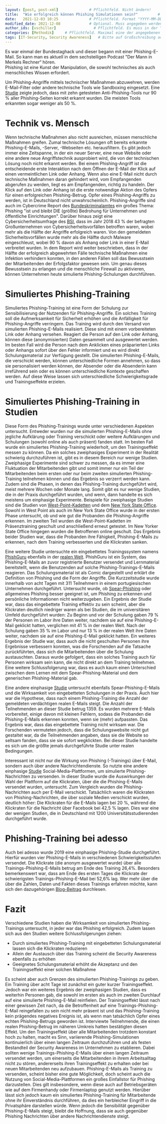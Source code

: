 ```yaml
---
layout: [post, post-xml]              # Pflichtfeld. Nicht ändern!
title:  "Wie erfolgreich können Phishing Simulationen sein?"         # Pflichtfeld. Bitte einen Titel für den Blog Post angeben.
date:   2021-12-03 10:25              # Pflichtfeld. Format "YYYY-MM-DD HH:MM". Muss für Veröffentlichung in der Vergangenheit liegen. (Für Preview egal)
modified_date: 2021-12-08             # Optional. Muss angegeben werden, wenn eine bestehende Datei geändert wird.
author_ids: [vschiller]                 # Pflichtfeld. Es muss in der "authors.yml" einen Eintrag mit diesen Namen geben.
categories: [Methodik]     # Pflichtfeld. Maximal eine der angegebenen Kategorien verwenden.
tags: [IT-Security, Security Awareness]   # Bitte auf Großschreibung achten.
---
```


Es war einmal der Bundestaghack und dieser begann mit einer Phishing-E-Mail. 
So kann man es aktuell in dem sechsteiligen Podcast "Der Mann in Merkels Rechner“ hören.  
Phishing ist eine Kunst der Manipulation, die sowohl technisches als auch menschliches Wissen erfordert. 

Um Phishing-Angriffe mittels technischer Maßnahmen abzuwehren, werden E-Mail-Filter oder andere technische Tools wie Sandboxing eingesetzt. 
Eine [Studie](https://www.academia.edu/download/66627615/Phinding_Phish_An_Evaluation_of_Anti-Phi20210423-2819-1wgo0j5.pdf) zeigte jedoch, dass mit zehn getesteten Anti-Phishing-Tools nur 90 % aller Phishing-Seiten korrekt erkannt wurden. 
Die meisten Tools erkannten sogar weniger als 50 %. 

# Technik vs. Mensch 

Wenn technische Maßnahmen also nicht ausreichen, müssen menschliche Maßnahmen greifen. 
Zumal technische Lösungen oft bereits erkannte Phishing-E-Mails, -Server, -Webseiten etc. herausfiltern. 
Es gibt jedoch immer eine Zeitspanne, in der ein neuer Server, eine neue Website oder eine andere neue Angriffstechnik ausprobiert wird, die von der technischen Lösung noch nicht erkannt werden. 
Bei einem Phishing-Angriff ist die entscheidende erste Interaktion nach dem Öffnen der E-Mail der Klick auf einen vermeintlichen Link oder Anhang. 
Wenn also eine E-Mail nicht durch technische Maßnahmen daran gehindert wird, vom Empfangenden abgerufen zu werden, liegt es am Empfangenden, richtig zu handeln. 
Der Klick auf den Link oder Anhang ist die erste notwendige Aktion des Opfers für einen erfolgreichen Phishing-Betrug.
Opfer eines Phishing-Angriffs zu werden, ist in Deutschland nicht unwahrscheinlich. 
Phishing-Angriffe sind auch im Cybercrime Report des [Bundeskriminalamtes](https://www.bka.de/SharedDocs/Downloads/DE/Publikationen/JahresberichteUndLagebilder/Cybercrime/cybercrimeBundeslagebild2020.html;jsessionid=E6BA6ABCD9436276B64F2339DA6397DB.live2302?nn=28110) ein großes Thema: Phishing "ist und bleibt DIE (größte) Bedrohung für Unternehmen und öffentliche Einrichtungen". 
Darüber hinaus zeigt eine Cybersicherheitsumfrage des [BSI](https://www.allianz-fuer-cybersicherheit.de/SharedDocs/Downloads/Webs/ACS/DE/cyber-sicherheits-umfrage_2018.pdf;jsessionid=1D7473A66363C86AA7287EE9D1F63B7E.internet471?__blob=publicationFile&v=1), dass im Jahr 2018 43 % der befragten Großunternehmen von Cybersicherheitsvorfällen betroffen waren, wobei mehr als die Hälfte der Angriffe erfolgreich waren. 
Von den gemeldeten Sicherheitsvorfällen wurde mehr als die Hälfte durch Malware eingeschleust, wobei 90 % davon als Anhang oder Link in einer E-Mail verbreitet wurden. 
In dem Report wird weiter beschrieben, dass in der Hälfte der erfolgreich abgewehrten Fälle technische Maßnahmen eine Infektion verhindern konnten, in den anderen Fällen soll das Bewusstsein der Mitarbeitenden der Erfolgsfaktor gewesen sein. 
Um genau dieses Bewusstsein zu erlangen und die menschliche Firewall zu aktivieren, können Unternehmen heute simulierte Phishing-Schulungen durchführen.

# Simuliertes Phishing-Training

Simuliertes Phishing-Training ist eine Form der Schulung zur Sensibilisierung der Nutzenden für Phishing-Angriffe. 
Ein solches Training soll die Aufmerksamkeit für Sicherheit erhöhen und die Anfälligkeit für Phishing-Angriffe verringern.
Das Training wird durch den Versand von simulierten Phishing-E-Mails realisiert. 
Diese sind mit einem vorbereiteten Link oder Anhang versehen. 
Reagiert die Person auf den Link oder Anhang, können diese (anonymisierten) Daten gesammelt und ausgewertet werden. 
Im besten Fall wird die Person nach dem Anklicken eines präparierten Links oder Anhangs sofort über den Fehler informiert und es wird direkt Schulungsmaterial zur Verfügung gestellt.
Die simulierten Phishing-E-Mails, die verschickt werden, können unterschiedliche Formen annehmen, so dass sie personalisiert werden können, der Absender oder die Absenderin kann irreführend sein oder es können unterschiedliche Kontexte geschaffen werden. 
Auf diese Weise lassen sich unterschiedliche Schwierigkeitsgrade und Trainingseffekte erzielen.

# Simuliertes Phishing-Training in Studien

Diese Form des Phishing-Trainings wurde unter verschiedenen Aspekten untersucht. 
Entweder wurden nur die simulierten Phishing-E-Mails ohne jegliche Aufklärung oder Training verschickt oder weitere Aufklärungen und Schulungen (sowohl online als auch präsent) fanden statt. 
Im besten Fall wurde ein simuliertes Phishing-Training wiederholt, um den Trainingseffekt messen zu können. 
Da ein solches zweiphasiges Experiment in der Realität schwierig durchzuführen ist, gibt es in diesem Bereich nur wenige Studien. 
Zweiphasige Experimente sind schwer zu messen, da es immer eine Fluktuation der Mitarbeitenden gibt und somit immer nur ein Teil der Mitarbeitenden beim ersten oder nur beim zweiten simulierten Phishing-Training teilnehmen können und das Ergebnis so verzerrt werden kann. 
Zudem sind die Phasen, in denen das Phishing-Training durchgeführt wird, meist mehrere Wochen oder Monate lang. 
Somit gibt es nur wenige Studien, die in der Praxis durchgeführt wurden, und wenn, dann handelte es sich meistens um einphasige Experimente.
Beispiele für zweiphasige Studien sind die Studien von [West-Point-Kadetten](https://www.learntechlib.org/p/103686/) und dem [New York State Office](https://www.wsj.com/articles/SB112424042313615131). 
Sowohl in West Point als auch im New York State Office wurde in der ersten Phase untersucht, ob und wie gut die Probanden die Phishing-Angriffe erkennen.
Im zweiten Teil wurden die West-Point-Kadetten im Präsenztraining geschult und anschließend erneut getestet. 
Im New Yorker State Office hingegen wurden die Betroffenen online geschult. 
Das Ergebnis beider Studien war, dass die Probanden ihre Fähigkeit, Phishing-E-Mails zu erkennen, nach dem Training verbesserten und die Klickraten sanken. 

Eine weitere Studie untersuchte ein eingebettetes Trainingssystem namens [PhishGuru](https://dl.acm.org/doi/abs/10.1145/1240624.1240760) ebenfalls in der [realen Welt](https://ieeexplore.ieee.org/abstract/document/4696970/?casa_token=MbmjgEZ5B3UAAAAA:GJDyN4efJgnNc-WybNJ3t9Xikvp3GdGCVbcpl7N4mPC5VODp7PC-v7N_UggnFKnmJr8QX_7WkBP0). 
PhishGuru ist ein System, das Phishing-E-Mails an zuvor registrierte Benutzer versendet und Lernmaterial bereitstellt, wenn die Benutzenden auf solche Phishing-Trainings-E-Mails reagieren. 
Das Schulungsmaterial ist als Comic dargestellt und erklärt die Definition von Phishing und die Form der Angriffe.
Die Kurzzeitstudie wurde innerhalb von acht Tagen mit 311 Teilnehmern in einem portugiesischen Unternehmen durchgeführt. 
Untersucht wurde, ob [Spear-Phishing](https://www.computerweekly.com/de/definition/Spear-Phishing) oder allgemeines Phishing besser geeignet ist, um Phishing zu erkennen und persönliche Informationen nicht weiterzugeben.
Ein Ergebnis der Studie war, dass das eingebettete Training effektiv zu sein scheint, aber die Klickraten deutlich niedriger waren als bei Studien, die im universitären Umfeld durchgeführt wurden: 
Zu Beginn und vor der Schulung gaben 79 % der Personen im Labor ihre Daten weiter, nachdem sie auf eine Phishing-E-Mail geklickt hatten, verglichen mit 41 % in der realen Welt.
Nach der Schulung gaben 35 % im Labor und nur 13 % in der realen Welt ihre Daten weiter, nachdem sie auf eine Phishing-E-Mail geklickt hatten.
Ein weiteres Ergebnis der Studie war, dass auch die nicht geschulten Personen ihre Ergebnisse verbessern konnten, was die Forschenden auf die Tatsache zurückführten, dass sich die Mitarbeitenden über die Schulung austauschten. 
Daraus wurde gefolgert, dass ein solches Training auch für Personen wirksam sein kann, die nicht direkt an dem Training teilnehmen. 
Eine weitere Schlussfolgerung war, dass es auch kaum einen Unterschied zwischen dem Lernen mit dem Spear-Phishing-Material und dem generischen Phishing-Material gab.

Eine andere einphasige [Studie](https://ieeexplore.ieee.org/abstract/document/6585241/?casa_token=gR_MTQC_7wUAAAAA:dmXsUP0cQSNsv1BMate9-Un15g2hYut02b847gVLlndOJ4RoWt08Pj8HxhPtpklT7QpjHR2cHFyj) untersucht ebenfalls Spear-Phishing-E-Mails und die Wirksamkeit von eingebetteten Schulungen in der Praxis. 
Auch hier war die Hypothese, dass nach einem Phishing-Training die Anzahl der gemeldeten verdächtigen realen E-Mails steigt. 
Die Anzahl der Teilnehmenden an dieser Studie betrug 1359.
Es wurden mehrere E-Mails vorbereitet, einige davon mit kleinen Fehlern, sodass die Probanden die Phishing-E-Mails erkennen konnten, wenn sie (mehr) aufpassten. 
Das Ergebnis war, dass das eingebettete Training nicht wirksam war. 
Die Forschenden vermuteten jedoch, dass die Schulungswebsite nicht gut gestaltet war, da die Teilnehmenden angaben, dass sie die Website so seltsam fanden, dass sie sie sofort wegklickten. 
Bei dieser Studie handelte es sich um die größte jemals durchgeführte Studie unter realen Bedingungen.

Interessant ist nicht nur die Wirkung von Phishing (-Trainings) über E-Mail, sondern auch über andere Nachrichtendienste.
So nutzte eine andere einphasige [Studie](https://link.springer.com/chapter/10.1007/978-3-319-70278-0_39) Social-Media-Plattformen, um simulierte Phishing-Nachrichten zu versenden. 
In dieser Studie wurde die Auswirkungen der Wahl der Plattform auf die Klickraten, über die die Phishing-E-Mails versendet wurden, untersucht. 
Zum Vergleich wurden die Phishing-Nachrichten auch per E-Mail verschickt. 
Tatsächlich waren die Klickraten von Phishing-Nachrichten, die über soziale Medien verschickt wurden, deutlich höher: 
Die Klickraten für die E-Mails lagen bei 20 %, während die Klickraten für die Nachricht über Facebook bei 42,5 % lagen. 
Dies war eine der wenigen Studien, die in Deutschland mit 1200 Universitätsstudierenden durchgeführt wurde.

# Phishing-Training bei adesso 

Auch bei adesso wurde 2019 eine einphasige Phishing-Studie durchgeführt. 
Hierfür wurden vier Phishing-E-Mails in verschiedenen Schwierigkeitsstufen versendet. 
Die Klickrate (die anonym ausgewertet wurde) über alle Trainings-Phishing-E-Mails betrug am Ende des Training 26,4%. 
Besonders bemerkenswert war, dass am Ende des ersten Tages die Klickrate der schwierigsten Trainings-Phishing-E-Mail bei 52,6% lag. 
Wer mehr über die über die Zahlen, Daten und Fakten dieses Trainings erfahren möchte, kann sich den dazugehörigen [Blog-Beitrag](https://www.adesso.ch/de_ch/news/blog/phishing-kampagne-bei-adesso.jsp) durchlesen.

# Fazit

Verschiedene Studien haben die Wirksamkeit von simulierten Phishing-Trainings untersucht, in jeder war das Phishing erfolgreich. 
Zudem lassen sich aus den Studien weitere Schlussfolgerungen ziehen:

* Durch simuliertes Phishing-Training mit eingebetteten Schulungsmaterial lassen sich die Klickraten reduzieren 
* Allein der Austausch über das Training scheint die Security Awareness ebenfalls zu erhöhen
* Geeignetes Schulungsmaterial erhöht die Akzeptanz und den Trainingseffekt einer solchen Maßnahme

Es scheint aber auch Grenzen des simulierten Phishing-Trainings zu geben. 
Ein Training über acht Tage ist zunächst ein guter kurzer Trainingseffekt. 
Jedoch war ein weiteres Ergebnis der zweiphasigen Studien, dass es weiterhin Personen gab, die sowohl im ersten als auch im zweiten Durchlauf auf eine simulierte Phishing-E-Mail reinfielen. 
Der Trainingseffekt lässt nach einer gewissen Zeit nach, da die Betroffenheit auf eine Trainings-Phishing-E-Mail reingefallen zu sein nicht mehr präsent ist und das Phishing-Training kein prägendes negatives Ereignis ist, als wenn man tatsächlich Opfer eines echten Phishing-Betrugs geworden ist. 
Interviewte Teilnehmende, die einen realen Phishing-Betrug im näheren Umkreis hatten bestätigten diesen Effekt.
Um den Trainingseffekt über alle Mitarbeitenden trotzdem konstant hoch zu halten, macht es Sinn, variierende Phishing-Simulationen kontinuierlich über einen langen Zeitraum durchzuführen und als festen Bestandteil der Security Awareness im Unternehmen zu etablieren. 
Dabei sollten wenige Trainings-Phishing-E-Mails über einen langen Zeitraum versendet werden, um einerseits die Mitarbeitenden in ihrem Arbeitsalltag nicht zu stören, andererseits ihren Trainingseffekt zu erhalten oder bei neuen Mitarbeitenden neu aufzubauen. 
Phishing-E-Mails als Training zu versenden, scheint bisher eine gute Möglichkeit, doch scheint auch die Nutzung von Social-Media-Plattformen ein großes Einfallstor für Phishing darzustellen. 
Dies gilt insbesondere, wenn diese auch auf Betriebsgeräten wie auf dem Firmenhandy oder Firmenlaptop genutzt werden. 
Hierüber lässt sich jedoch kaum ein simuliertes Phishing-Training für Mitarbeitende ohne ihr Einverständnis durchführen, da dies ein herbleicher Eingriff in die Privatsphäre darstellen würde. 
Wenn jedoch die Sensibilität gegenüber Phishing-E-Mails steigt, bleibt die Hoffnung, dass sie auch gegenüber Phishing Nachrichten über andere Nachrichtendienste steigt. 

